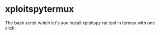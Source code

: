 # xploitspytermux
The bash script which let's you install xploitspy rat tool in termux with one click
